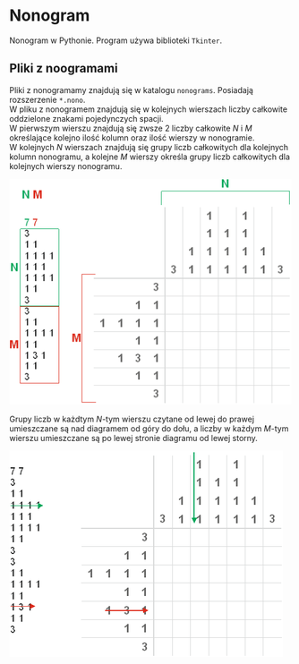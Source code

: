 # Nonogram
Nonogram w Pythonie. Program używa biblioteki `Tkinter`.

## Pliki z noogramami
Pliki z nonogramamy znajdują się w katalogu `nonograms`. Posiadają rozszerzenie `*.nono`.\
W pliku z nonogramem znajdują się w kolejnych wierszach liczby całkowite oddzielone znakami pojedynczych spacji.\
W pierwszym wierszu znajdują się zwsze 2 liczby całkowite $N$ i $M$ określające kolejno ilość kolumn oraz ilość wierszy w nonogramie.\
W kolejnych $N$ wierszach znajdują się grupy liczb całkowitych dla kolejnych kolumn nonogramu, a kolejne $M$ wierszy określa grupy liczb całkowitych dla kolejnych wierszy nonogramu.

![Reprezentacja pliku](images/nonofile.png)

Grupy liczb w każdtym $N$-tym wierszu czytane od lewej do prawej umieszczane są nad diagramem od góry do dołu, a liczby w każdym $M$-tym wierszu umieszczane są po lewej stronie diagramu od lewej storny.

![Reprezentacja pliku](images/nonofile2.png)
